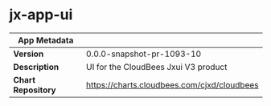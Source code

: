 # jx-app-ui

|App Metadata||
|---|---|
| **Version** | 0.0.0-snapshot-pr-1093-10 |
| **Description** | UI for the CloudBees Jxui V3 product |
| **Chart Repository** | https://charts.cloudbees.com/cjxd/cloudbees |
